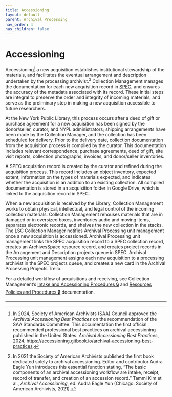 ```yaml
---
title: Accessioning
layout: default
parent: Archival Processing
nav_order: 4
has_children: false
---
```

# Accessioning
Accessioning[^1] a new acquisition establishes institutional stewardship of the materials, and facilitates the eventual arrangement and description undertaken by the processing archivist.[^2] Collection Management manages the documentation for each new acquisition record in [SPEC](https://nypl.github.io/pres-docs/spec/spec.html), and ensures the accuracy of the metadata associated with its record. These initial steps are integral to preserve the order and integrity of incoming materials, and serve as the preliminary step in making a new acquisition accessible to future researchers.

At the New York Public Library, this process occurs after a deed of gift or purchase agreement for a new acquisition has been signed by the donor/seller, curator, and NYPL administrators; shipping arrangements have been made by the Collection Manager, and the collection has been scheduled for delivery. Prior to the delivery date, collection documentation from the acquisition process is compiled by the curator. This documentation includes relevant correspondence, purchase agreements, deed of gift, site visit reports, collection photographs, invoices, and donor/seller inventories.

A SPEC acquisition record is created by the curator and refined during the acquisition process. This record includes an object inventory, expected extent, information on the types of materials expected, and indicates whether the acquisition is an addition to an existing collection. All compiled documentation is stored in an acquisition folder in Google Drive, which is linked to the acquisition record in SPEC.

When a new acquisition is received by the Library, Collection Management works to obtain physical, intellectual, and legal control of the incoming collection materials. Collection Management rehouses materials that are in damaged or in oversized boxes, inventories audio and moving items, separates electronic records, and shelves the new collection in the stacks. The LSC Collection Manager notifies Archival Processing unit management once a new acquisition is accessioned. Archival Processing unit management links the SPEC acquisition record to a SPEC collection record, creates an ArchivesSpace resource record, and creates project records in the Arrangement and Description projects queue in SPEC. Archival Processing unit management assigns each new acquisition to a processing archivist in the SPEC projects queue, and creates a new card in the Archival Processing Projects Trello.

For a detailed workflow of acquisitions and receiving, see Collection Management’s [Intake and Accessioning Procedures 🔒](https://docs.google.com/document/d/1Ig6HPWLEzDB7zBWARD_t7c3GXOZxJ3_St6Roreab30g/edit?usp=sharing) and [Resources Policies and Procedures 🔒](https://sites.google.com/nypl.org/specialcollections/collection-management/resources/policies-procedures) documentation.

---

[^1]: In 2024, Society of American Archivists (SAA) Council approved the _Archival Accessioning Best Practices_ on the recommendation of the SAA Standards Committee. This documentation the first official recommended professional best practices on archival accessioning published in the United States. _Archival Accessioning Best Practices_, 2024. <https://accessioning.gitbook.io/archival-accessioning-best-practices>.

[^2]: In 2021 the Society of American Archivists published the first book dedicated solely to archival accessioning. Editor and contributor Audra Eagle Yun introduces this essential function stating, “The basic components of an archival accessioning workflow are intake, receipt, record of transfer, and creation of an accession record.” Tammi Kim et al., _Archival Accessioning_, ed. Audra Eagle Yun (Chicago: Society of American Archivists, 2021).